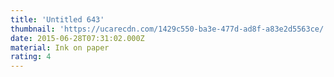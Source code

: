 ```yaml
---
title: 'Untitled 643'
thumbnail: 'https://ucarecdn.com/1429c550-ba3e-477d-ad8f-a83e2d5563ce/'
date: 2015-06-28T07:31:02.000Z
material: Ink on paper
rating: 4
---
```

